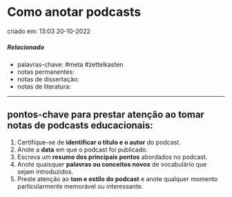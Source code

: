 # Como anotar podcasts
criado em: 13:03 20-10-2022

##### Relacionado
- palavras-chave: #meta #zettelkasten 
- notas permanentes: 
- notas de dissertação:
- notas de literatura: 

---

## pontos-chave para prestar atenção ao tomar notas de podcasts educacionais:

1. Certifique-se de **identificar o título e o autor** do podcast.
2. Anote a **data** em que o podcast foi publicado.
3. Escreva um **resumo dos principais pontos** abordados no podcast.
4. Anote quaisquer **palavras ou conceitos novos** de vocabulário que sejam introduzidos.
5. Preste atenção ao **tom e estilo do podcast** e anote qualquer momento particularmente memorável ou interessante.